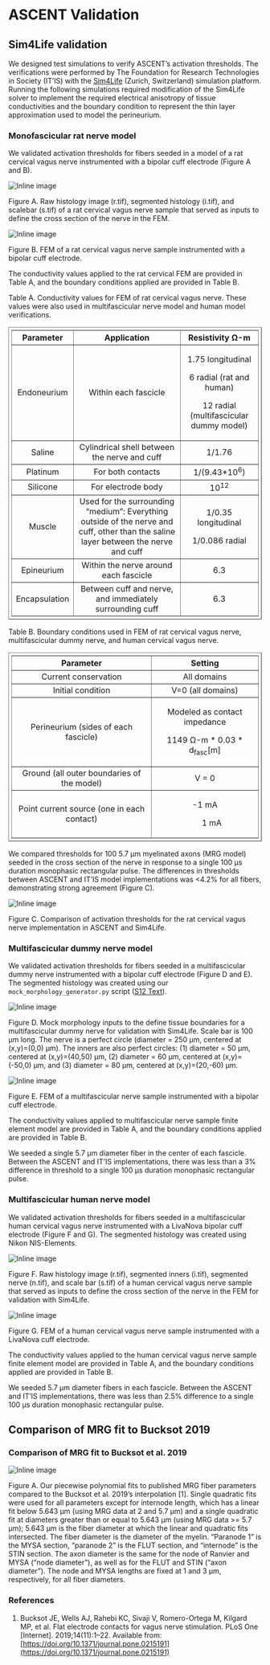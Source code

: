 # ASCENT Validation
## Sim4Life validation

We designed test simulations to verify ASCENT’s activation thresholds.
The verifications were performed by The Foundation for Research
Technologies in Society (IT’IS) with the
[Sim4Life](https://zmt.swiss/sim4life/)
(Zurich, Switzerland) simulation platform. Running the following
simulations required modification of the Sim4Life solver to implement
the required electrical anisotropy of tissue conductivities and the
boundary condition to represent the thin layer approximation used to
model the perineurium.

### Monofascicular rat nerve model

We validated activation thresholds for fibers seeded in a model of a rat
cervical vagus nerve instrumented with a bipolar cuff electrode (Figure A and B).

![Inline image](uploads/c4e1209883229cff32a21cdf0999e0de/Picture2_CrossSection1.jpg)

Figure A. Raw histology image (r.tif), segmented histology (i.tif), and scalebar (s.tif) of a rat cervical vagus nerve sample that served as inputs to define the cross section of the nerve in the FEM.

![Inline image](uploads/e276681caea4240d2ef5d78de21ab87c/Picture3_Cuff1.jpg)

Figure B. FEM of a rat cervical vagus nerve sample instrumented with a bipolar cuff electrode.

The conductivity values applied to the rat cervical FEM are provided in
Table A, and the boundary conditions applied are provided in
Table B.

Table A. Conductivity values for FEM of rat cervical vagus nerve. These values
were also used in multifascicular nerve model and human model
verifications.

<table border="1" style="padding:5px">
<thead>
<tr class="header">
<th><strong>Parameter</strong></th>
<th><strong>Application</strong></th>
<th><strong>Resistivity</strong> Ω-m</th>
</tr>
</thead>
<tbody>
<tr class="odd">
<td align="center"style="vertical-align:middle" >Endoneurium</td>
<td align="center"style="vertical-align:middle" >Within each fascicle</td>
<td align="center"style="vertical-align:middle" ><p>1.75 longitudinal</p>
<p>6 radial (rat and human)</p>
<p>12 radial (multifascicular dummy model)</p></td>
</tr>
<tr class="even">
<td align="center"style="vertical-align:middle" >Saline</td>
<td align="center"style="vertical-align:middle" >Cylindrical shell between the nerve and cuff</td>
<td align="center"style="vertical-align:middle" >1/1.76</td>
</tr>
<tr class="odd">
<td align="center"style="vertical-align:middle" >Platinum</td>
<td align="center"style="vertical-align:middle" >For both contacts</td>
<td align="center"style="vertical-align:middle" >1/(9.43*10<sup>6</sup>)</td>
</tr>
<tr class="even">
<td align="center"style="vertical-align:middle" >Silicone</td>
<td align="center"style="vertical-align:middle" >For electrode body</td>
<td align="center"style="vertical-align:middle" >10<sup>12</sup></td>
</tr>
<tr class="odd">
<td align="center"style="vertical-align:middle" >Muscle</td>
<td align="center"style="vertical-align:middle" >Used for the surrounding “medium”: Everything outside of the nerve and cuff, other than the saline layer between the nerve and cuff</td>
<td align="center"style="vertical-align:middle" ><p>1/0.35 longitudinal</p>
<p>1/0.086 radial</p></td>
</tr>
<tr class="even">
<td align="center"style="vertical-align:middle" >Epineurium</td>
<td align="center"style="vertical-align:middle" >Within the nerve around each fascicle</td>
<td align="center"style="vertical-align:middle" >6.3</td>
</tr>
<tr class="odd">
<td align="center"style="vertical-align:middle" >Encapsulation</td>
<td align="center"style="vertical-align:middle" >Between cuff and nerve, and immediately surrounding cuff</td>
<td align="center"style="vertical-align:middle" >6.3</td>
</tr>
</tbody>
</table>

Table B. Boundary conditions used in FEM of rat cervical vagus nerve,
multifascicular dummy nerve, and human cervical vagus nerve.

<table border="1" style="padding:5px">
<thead>
<tr class="header">
<th><strong>Parameter</strong></th>
<th><strong>Setting</strong></th>
</tr>
</thead>
<tbody>
<tr class="odd">
<td align="center"style="vertical-align:middle" >Current conservation</td>
<td align="center"style="vertical-align:middle" >All domains</td>
</tr>
<tr class="even">
<td align="center"style="vertical-align:middle" >Initial condition</td>
<td align="center"style="vertical-align:middle" >V=0 (all domains)</td>
</tr>
<tr class="odd">
<td align="center"style="vertical-align:middle" >Perineurium (sides of each fascicle)</td>
<td align="center"style="vertical-align:middle" ><p>Modeled as contact impedance</p>
<p>1149 Ω-m * 0.03 * d<sub>fasc</sub>[m]</p></td>
</tr>
<tr class="even">
<td align="center"style="vertical-align:middle" >Ground (all outer boundaries of the model)</td>
<td align="center"style="vertical-align:middle" >V = 0</td>
</tr>
<tr class="odd">
<td align="center"style="vertical-align:middle" >Point current source (one in each contact)</td>
<td align="center"style="vertical-align:middle" ><p>-1 mA</p>
<ul>
<p>1 mA</p></td>
</ul></td>
</tr>
</tbody>
</table>

We compared thresholds for 100 5.7 µm myelinated axons (MRG model)
seeded in the cross section of the nerve in response to a single 100 µs
duration monophasic rectangular pulse. The differences in thresholds
between ASCENT and IT’IS model implementations was \<4.2% for all
fibers, demonstrating strong agreement (Figure C).

![Inline image](uploads/3209b7b1f369a70a973385b635c801c9/Picture4.jpg)

Figure C. Comparison of activation thresholds for the rat cervical vagus nerve implementation in ASCENT and Sim4Life.

### Multifascicular dummy nerve model

We validated activation thresholds for fibers seeded in a
multifascicular dummy nerve instrumented with a bipolar cuff electrode
(Figure D and E). The segmented histology was created using
our `mock_morphology_generator.py` script ([S12 Text](S12-Python-MockSample-class-for-creating-binary-masks-of-nerve-morphology)).

![Inline image](uploads/2869942c6f0a8197e76ff97b8ad0133b/Picture5.jpg)

Figure D. Mock morphology inputs to the define tissue boundaries for a multifascicular dummy nerve for validation with Sim4Life. Scale bar is 100 µm long. The nerve is a perfect circle (diameter = 250 µm, centered at (x,y)=(0,0) µm). The inners are also perfect circles: (1) diameter = 50 µm, centered at (x,y)=(40,50) µm, (2) diameter = 60 µm, centered at (x,y)=(-50,0) µm, and (3) diameter = 80 µm, centered at (x,y)=(20,-60) µm.

![Inline image](uploads/d4f2a7230a6f0faab591489c9348ed94/Picture6.jpg)

Figure E. FEM of a multifascicular nerve sample instrumented with a bipolar cuff electrode.

The conductivity values applied to multifascicular nerve sample finite
element model are provided in Table A, and the boundary conditions
applied are provided in Table B.

We seeded a single 5.7 µm diameter fiber in the center of each fascicle.
Between the ASCENT and IT’IS implementations, there was less than a 3%
difference in threshold to a single 100 µs duration monophasic
rectangular pulse.

### Multifascicular human nerve model

We validated activation thresholds for fibers seeded in a
multifascicular human cervical vagus nerve instrumented with a LivaNova
bipolar cuff electrode (Figure F and G). The segmented
histology was created using Nikon NIS-Elements.

![Inline image](uploads/67640d7375fb580ad81d634bc6a35a3e/Picture7.jpg)

Figure F. Raw histology image (r.tif), segmented inners (i.tif), segmented nerve (n.tif), and scale bar (s.tif) of a human cervical vagus nerve sample that served as inputs to define the cross section of the nerve in the FEM for validation with Sim4Life.

![Inline image](uploads/df72ab32fc2b5f2b5376152462bdbeab/Picture8.jpg)

Figure G. FEM of a human cervical vagus nerve sample instrumented with a LivaNova cuff electrode.

The conductivity values applied to the human cervical vagus nerve sample
finite element model are provided in Table A, and the boundary
conditions applied are provided in Table B.

We seeded 5.7 µm diameter fibers in each fascicle. Between the ASCENT
and IT’IS implementations, there was less than 2.5% difference to a
single 100 µs duration monophasic rectangular pulse.

## Comparison of MRG fit to Bucksot 2019
### Comparison of MRG fit to Bucksot et al. 2019

![Inline image](uploads/f494c4342a397b94f92dacb2418b8e1e/Picture11.jpg)

Figure A. Our piecewise polynomial fits to published MRG fiber parameters compared to the Bucksot et al. 2019’s interpolation \[1\]. Single quadratic fits were used for all parameters except for internode length, which has a linear fit below 5.643 µm (using MRG data at 2 and 5.7 µm) and a single quadratic fit at diameters greater than or equal to 5.643 µm (using MRG data >= 5.7 µm); 5.643 µm is the fiber diameter at which the linear and quadratic fits intersected. The fiber diameter is the diameter of the myelin. “Paranode 1” is the MYSA section, “paranode 2” is the FLUT section, and “internode” is the STIN section. The axon diameter is the same for the node of Ranvier and MYSA (“node diameter”), as well as for the FLUT and STIN (“axon diameter”). The node and MYSA lengths are fixed at 1 and 3 μm, respectively, for all fiber diameters.

### References
1. Bucksot JE, Wells AJ, Rahebi KC, Sivaji V, Romero-Ortega M, Kilgard MP, et al. Flat electrode contacts for vagus nerve stimulation. PLoS One [Internet]. 2019;14(11):1–22. Available from: [https://doi.org/10.1371/journal.pone.0215191](https://doi.org/10.1371/journal.pone.0215191)
